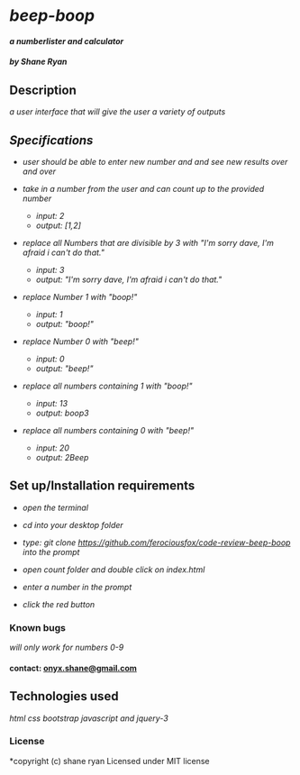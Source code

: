 # _beep-boop_

#### _a numberlister and calculator_

#### _by Shane Ryan_

## Description

_a user interface that will give the user a variety of outputs_

## _Specifications_

  * _user should be able to enter new number and and see new results over and over_

  * _take in a number from the user and can count up to the provided number_
    * _input: 2_
    * _output: [1,2]_

  * _replace all Numbers that are divisible by 3 with "I'm sorry dave, I'm afraid i can't do that."_
    * _input: 3_
    * _output: "I'm sorry dave, I'm afraid i can't do that."_

  * _replace Number 1 with "boop!"_
    * _input: 1_
    * _output: "boop!"_

  * _replace Number 0 with "beep!"_
    * _input: 0_
    * _output: "beep!"_

  * _replace all numbers containing 1 with "boop!"_
    * _input: 13_
    * _output: boop3_

  * _replace all numbers containing 0 with "beep!"_
      * _input: 20_
      * _output: 2Beep_




## Set up/Installation requirements

  * _open the terminal_

  * _cd into your desktop folder_

  * _type: git clone https://github.com/ferociousfox/code-review-beep-boop into the prompt_

  * _open count folder and double click on index.html_

  * _enter a number in the prompt_

  * _click the red button_



### Known bugs

_will only work for numbers 0-9_

#### contact: onyx.shane@gmail.com

## Technologies used

_html css bootstrap javascript and jquery-3_

### License

*copyright (c) shane ryan
Licensed under MIT license
